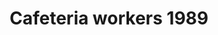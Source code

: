 ---
layout: item
format: "photo"
title: "Cafeteria workers 1989"
contributor: "Heather Akou"
creator: "unknown"
group: artifact
creationdate: "1989"
shortdesc: "Color snapshot showing two cafeteria workers at the Mayfield, Illinois location of Marshall Field's department store.  Uniform purchased by Heather Akou from eBay, which included this photograph and a coupon for 10% off an adult entree, dated March 1989.  The uniforms included a striped, short-sleeve, button-down shirt (stripes are yellow, maroon, and brown) with a brown vest-like covering, a small apron in the same striped material that tied at the waist, and a green nametag with the Marshall Field's logo."
copyright: "CC BY-NC 4.0"
categories: [ work ]
medium: [ photograph ]
demographic: [ women ]
time: [ late-20th ]
tags: [ corporate ]
teammember: Heather Akou
---